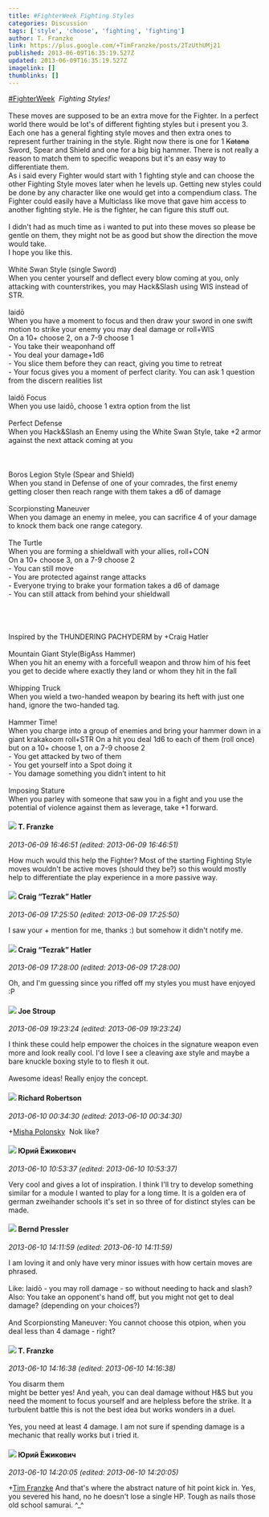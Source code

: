 ```yaml
---
title: #FighterWeek Fighting Styles
categories: Discussion
tags: ['style', 'choose', 'fighting', 'fighting']
author: T. Franzke
link: https://plus.google.com/+TimFranzke/posts/2TzUthUMj21
published: 2013-06-09T16:35:19.527Z
updated: 2013-06-09T16:35:19.527Z
imagelink: []
thumblinks: []
---
```


 <a rel="nofollow" class="ot-hashtag" href="https://plus.google.com/s/%23FighterWeek/posts">#FighterWeek</a>  *Fighting Styles!*<br /><br />These moves are supposed to be an extra move for the Fighter. In a perfect world there would be lot&#39;s of different fighting styles but i present you 3. Each one has a general fighting style moves and then extra ones to represent further training in the style. Right now there is one for 1 <del>Katana</del> Sword, Spear and Shield and one for a big big hammer. There is not really a reason to match them to specific weapons but it&#39;s an easy way to differentiate them. <br />As i said every Fighter would start with 1 fighting style and can choose the other Fighting Style moves later when he levels up. Getting new styles could be done by any character like one would get into a compendium class. The Fighter could easily have a Multiclass like move that gave him access to another fighting style. He is the fighter, he can figure this stuff out. <br /><br />I didn&#39;t had as much time as i wanted to put into these moves so please be gentle on them, they might not be as good but show the direction the move would take. <br />I hope you like this. <br /><br />White Swan Style (single Sword)<br />When you center yourself and deflect every blow coming at you, only attacking with counterstrikes, you may Hack&amp;Slash using WIS instead of STR. <br /><br />Iaidō<br />When you have a moment to focus and then draw your sword in one swift motion to strike your enemy you may deal damage or roll+WIS <br />On a 10+ choose 2, on a 7-9 choose 1 <br />- You take their weaponhand off <br />- You deal your damage+1d6 <br />- You slice them before they can react, giving you time to retreat<br />- Your focus gives you a moment of perfect clarity. You can ask 1 question from the discern realities list <br /><br />Iaidō Focus<br />When you use Iaidō, choose 1 extra option from the list <br /><br />Perfect Defense<br />When you Hack&amp;Slash an Enemy using the White Swan Style, take +2 armor against the next attack coming at you <br /><br /><br /><br />Boros Legion Style (Spear and Shield)<br />When you stand in Defense of one of your comrades, the first enemy getting closer then reach range with them takes a d6 of damage <br /><br />Scorpionsting Maneuver <br />When you damage an enemy in melee, you can sacrifice 4 of your damage to knock them back one range category. <br /><br />The Turtle<br />When you are forming a shieldwall with your allies, roll+CON <br />On a 10+ choose 3, on a 7-9 choose 2   <br />- You can still move<br />- You are protected against range attacks<br />- Everyone trying to brake your formation takes a d6 of damage <br />- You can still attack from behind your shieldwall <br /><br /><br /><br /><br />Inspired by the THUNDERING PACHYDERM by +Craig Hatler <br /><br />Mountain Giant Style(BigAss Hammer)<br />When you hit an enemy with a forcefull weapon and throw him of his feet you get to decide where exactly they land or whom they hit in the fall <br /><br />Whipping Truck<br />When you wield a two-handed weapon by bearing its heft with just one hand, ignore the two-handed tag.<br /><br />Hammer Time!<br />When you charge into a group of enemies and bring your hammer down in a giant krakakoom roll+STR On a hit you deal 1d6 to each of them (roll once) but on a 10+ choose 1, on a 7-9 choose 2 <br />- You get attacked by two of them<br />- You get yourself into a Spot doing it<br />- You damage something you didn’t intent to hit <br /><br />Imposing Stature<br />When you parley with someone that saw you in a fight and you use the potential of violence against them as leverage, take +1 forward.  
<div id='comment z12te1lxsrayv3scc23hutsxszipin4th'>
  <h4><img src='{{site.baseurl}}//images/avatars/110330901807759406775_photo.jpg'> T. Franzke</h4>
      <p><cite>2013-06-09 16:46:51 (edited: 2013-06-09 16:46:51)</cite></p>
        <p>How much would this help the Fighter? Most of the starting Fighting Style moves wouldn&#39;t be active moves (should they be?) so this would mostly help to differentiate the play experience in a more passive way. </p>
</div>
        

<div id='comment z12te1lxsrayv3scc23hutsxszipin4th'>
  <h4><img src='{{site.baseurl}}//images/avatars/117531240065733623677_photo.jpg'> Craig “Tezrak” Hatler</h4>
      <p><cite>2013-06-09 17:25:50 (edited: 2013-06-09 17:25:50)</cite></p>
        <p>I saw your + mention for me, thanks :) but somehow it didn&#39;t notify me.</p>
</div>
        

<div id='comment z12te1lxsrayv3scc23hutsxszipin4th'>
  <h4><img src='{{site.baseurl}}//images/avatars/117531240065733623677_photo.jpg'> Craig “Tezrak” Hatler</h4>
      <p><cite>2013-06-09 17:28:00 (edited: 2013-06-09 17:28:00)</cite></p>
        <p>Oh, and I&#39;m guessing since you riffed off my styles you must have enjoyed :P</p>
</div>
        

<div id='comment z12te1lxsrayv3scc23hutsxszipin4th'>
  <h4><img src='{{site.baseurl}}//images/avatars/105199399549482359686_photo.jpg'> Joe Stroup</h4>
      <p><cite>2013-06-09 19:23:24 (edited: 2013-06-09 19:23:24)</cite></p>
        <p>I think these could help empower the choices in the signature weapon even more and look really cool. I&#39;d love I see a cleaving axe style and maybe a bare knuckle boxing style to to flesh it out. <br /><br />Awesome ideas! Really enjoy the concept.</p>
</div>
        

<div id='comment z12te1lxsrayv3scc23hutsxszipin4th'>
  <h4><img src='{{site.baseurl}}//images/avatars/108034461092234678612_photo.jpg'> Richard Robertson</h4>
      <p><cite>2013-06-10 00:34:30 (edited: 2013-06-10 00:34:30)</cite></p>
        <p><span class="proflinkWrapper"><span class="proflinkPrefix">+</span><a class="proflink" href="https://plus.google.com/116245899164381280330" oid="116245899164381280330">Misha Polonsky</a></span>  Nok like?</p>
</div>
        

<div id='comment z12te1lxsrayv3scc23hutsxszipin4th'>
  <h4><img src='{{site.baseurl}}//images/avatars/104893169141116637335_photo.jpg'> Юрий Ёжикович</h4>
      <p><cite>2013-06-10 10:53:37 (edited: 2013-06-10 10:53:37)</cite></p>
        <p>Very cool and gives a lot of inspiration. I think I&#39;ll try to develop something similar for a module I wanted to play for a long time. It is a golden era of german zweihander schools it&#39;s set in so three of for distinct styles can be made.</p>
</div>
        

<div id='comment z12te1lxsrayv3scc23hutsxszipin4th'>
  <h4><img src='{{site.baseurl}}//images/avatars/110625243561124101072_photo.jpg'> Bernd Pressler</h4>
      <p><cite>2013-06-10 14:11:59 (edited: 2013-06-10 14:11:59)</cite></p>
        <p>I am loving it and only have very minor issues with how certain moves are phrased.<br /><br />Like: Iaidō - you may roll damage - so without needing to hack and slash?<br />Also: You take an opponent&#39;s hand off, but you might not get to deal damage? (depending on your choices?)<br /><br />And Scorpionsting Maneuver: You cannot choose this otpion, when you deal less than 4 damage - right?</p>
</div>
        

<div id='comment z12te1lxsrayv3scc23hutsxszipin4th'>
  <h4><img src='{{site.baseurl}}//images/avatars/110330901807759406775_photo.jpg'> T. Franzke</h4>
      <p><cite>2013-06-10 14:16:38 (edited: 2013-06-10 14:16:38)</cite></p>
        <p>You disarm them<br />might be better yes! And yeah, you can deal damage without H&amp;S but you need the moment to focus yourself and are helpless before the strike. It a turbulent battle this is not the best idea but works wonders in a duel. <br /><br />Yes, you need at least 4 damage. I am not sure if spending damage is a mechanic that really works but i tried it. </p>
</div>
        

<div id='comment z12te1lxsrayv3scc23hutsxszipin4th'>
  <h4><img src='{{site.baseurl}}//images/avatars/104893169141116637335_photo.jpg'> Юрий Ёжикович</h4>
      <p><cite>2013-06-10 14:20:05 (edited: 2013-06-10 14:20:05)</cite></p>
        <p><span class="proflinkWrapper"><span class="proflinkPrefix">+</span><a class="proflink" href="https://plus.google.com/110330901807759406775" oid="110330901807759406775">Tim Franzke</a></span> And that&#39;s where the abstract nature of hit point kick in. Yes, you severed his hand, no he doesn&#39;t lose a single HP. Tough as nails those old school samurai. ^_^</p>
</div>
        
